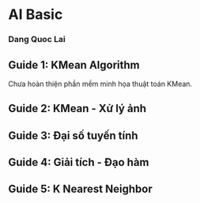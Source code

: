 # AI Basic
### Dang Quoc Lai

## Guide 1: KMean Algorithm
Chưa hoàn thiện phần mềm minh họa thuật toán KMean.

## Guide 2: KMean - Xử lý ảnh

## Guide 3: Đại số tuyến tính

## Guide 4: Giải tích - Đạo hàm

## Guide 5: K Nearest Neighbor
